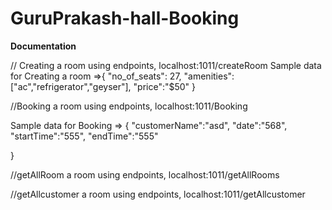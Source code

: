 # GuruPrakash-hall-Booking

******Documentation******

// Creating a room using endpoints,
localhost:1011/createRoom
Sample data for Creating a room =>{
     "no_of_seats": 27,
       "amenities": ["ac","refrigerator","geyser"],
       "price":"$50"
}


//Booking a room using endpoints,
localhost:1011/Booking

Sample data for Booking => {
     "customerName":"asd",
     "date":"568",
     "startTime":"555",
     "endTime":"555"

}

//getAllRoom a room using endpoints,
localhost:1011/getAllRooms

//getAllcustomer a room using endpoints,
localhost:1011/getAllcustomer
